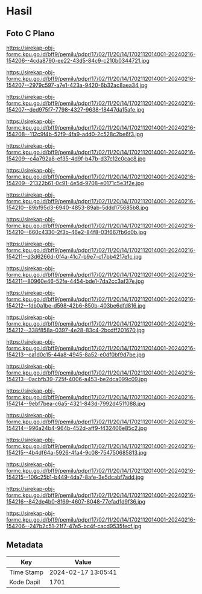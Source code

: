 # Hasil

## Foto C Plano

https://sirekap-obj-formc.kpu.go.id/bff9/pemilu/pdpr/17/02/11/20/14/1702112014001-20240216-154206--4cda8790-ee22-43d5-84c9-c210b0344721.jpg

https://sirekap-obj-formc.kpu.go.id/bff9/pemilu/pdpr/17/02/11/20/14/1702112014001-20240216-154207--2979c597-a7e1-423a-9420-6b32ac8aea34.jpg

https://sirekap-obj-formc.kpu.go.id/bff9/pemilu/pdpr/17/02/11/20/14/1702112014001-20240216-154207--ded975f7-7798-4327-9638-18447da15afe.jpg

https://sirekap-obj-formc.kpu.go.id/bff9/pemilu/pdpr/17/02/11/20/14/1702112014001-20240216-154208--112c9f4b-52f9-4fa9-add0-2c528c2be6f3.jpg

https://sirekap-obj-formc.kpu.go.id/bff9/pemilu/pdpr/17/02/11/20/14/1702112014001-20240216-154209--c4a792a8-ef35-4d9f-b47b-d37c12c0cac8.jpg

https://sirekap-obj-formc.kpu.go.id/bff9/pemilu/pdpr/17/02/11/20/14/1702112014001-20240216-154209--21322b61-0c91-4e5d-9708-e0171c5e3f2e.jpg

https://sirekap-obj-formc.kpu.go.id/bff9/pemilu/pdpr/17/02/11/20/14/1702112014001-20240216-154210--89bf95d3-6940-4853-89ab-5ddd175685b8.jpg

https://sirekap-obj-formc.kpu.go.id/bff9/pemilu/pdpr/17/02/11/20/14/1702112014001-20240216-154210--660c4330-2f3b-46e2-84f8-03f667fb6d0b.jpg

https://sirekap-obj-formc.kpu.go.id/bff9/pemilu/pdpr/17/02/11/20/14/1702112014001-20240216-154211--d3d6266d-0f4a-41c7-b9e7-c17bb4217e1c.jpg

https://sirekap-obj-formc.kpu.go.id/bff9/pemilu/pdpr/17/02/11/20/14/1702112014001-20240216-154211--80960e46-52fe-4454-bde1-7da2cc3af37e.jpg

https://sirekap-obj-formc.kpu.go.id/bff9/pemilu/pdpr/17/02/11/20/14/1702112014001-20240216-154212--fdb0a1be-d598-42b6-850b-403be6dfd816.jpg

https://sirekap-obj-formc.kpu.go.id/bff9/pemilu/pdpr/17/02/11/20/14/1702112014001-20240216-154212--338f858a-0397-4e28-83c4-2bcdff201670.jpg

https://sirekap-obj-formc.kpu.go.id/bff9/pemilu/pdpr/17/02/11/20/14/1702112014001-20240216-154213--ca1d0c15-44a8-4945-8a52-e0df0bf9d7be.jpg

https://sirekap-obj-formc.kpu.go.id/bff9/pemilu/pdpr/17/02/11/20/14/1702112014001-20240216-154213--0acbfb39-725f-4006-a453-be2dca099c09.jpg

https://sirekap-obj-formc.kpu.go.id/bff9/pemilu/pdpr/17/02/11/20/14/1702112014001-20240216-154214--9ebf7bea-c6a5-4321-843d-7992d451f088.jpg

https://sirekap-obj-formc.kpu.go.id/bff9/pemilu/pdpr/17/02/11/20/14/1702112014001-20240216-154214--996a24b4-964b-452d-aff9-f432406e85c2.jpg

https://sirekap-obj-formc.kpu.go.id/bff9/pemilu/pdpr/17/02/11/20/14/1702112014001-20240216-154215--4b4df64a-5926-4fa4-9c08-754750685813.jpg

https://sirekap-obj-formc.kpu.go.id/bff9/pemilu/pdpr/17/02/11/20/14/1702112014001-20240216-154215--106c25b1-b449-4da7-8afe-3e5dcabf7add.jpg

https://sirekap-obj-formc.kpu.go.id/bff9/pemilu/pdpr/17/02/11/20/14/1702112014001-20240216-154216--842de4b0-8f69-4607-8048-77efad1d9f36.jpg

https://sirekap-obj-formc.kpu.go.id/bff9/pemilu/pdpr/17/02/11/20/14/1702112014001-20240216-154206--247b2c51-21f7-47e5-bc4f-cacd9535fecf.jpg


## Metadata

| Key        | Value               |
| ---------- | ------------------- |
| Time Stamp | 2024-02-17 13:05:41 |
| Kode Dapil | 1701                |



